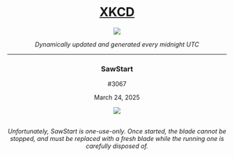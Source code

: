 
<h1 align="center"><a href="https://xkcd.com">XKCD</a></h1>
<div align="center">
    <img src="https://img.shields.io/github/last-commit/ShashashankThakur/XKCD?label=last%20updated" />
</div>

<p align="center"><i>Dynamically updated and generated every midnight UTC</i></p>
<hr>
<div align="center">
    <h3><strong>SawStart</strong></h3>
    <p>#3067</p>
    <p>March 24, 2025</p>
    <img src="https://imgs.xkcd.com/comics/sawstart.png">
    <br></br>
    <p><i>Unfortunately, SawStart is one-use-only. Once started, the blade cannot be stopped, and must be replaced with a fresh blade while the running one is carefully disposed of.</i></p>
</div>
